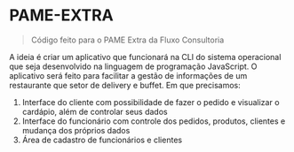 # PAME-EXTRA
> Código feito para o PAME Extra da Fluxo Consultoria

A ideia é criar um aplicativo que funcionará na CLI do sistema operacional que seja desenvolvido na linguagem de programação JavaScript. O aplicativo será feito para facilitar a gestão de informações de um restaurante que setor de delivery e buffet. Em que precisamos:
1. Interface do cliente com possibilidade de fazer o pedido e visualizar o cardápio, além de controlar seus dados
2. Interface do funcionário com controle dos pedidos, produtos, clientes e mudança dos próprios dados
3. Área de cadastro de funcionários e clientes
